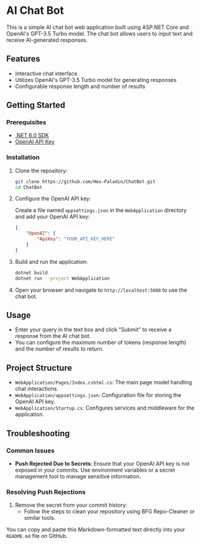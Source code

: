 # AI Chat Bot

This is a simple AI chat bot web application built using ASP.NET Core and OpenAI's GPT-3.5 Turbo model. The chat bot allows users to input text and receive AI-generated responses.

## Features

- Interactive chat interface
- Utilizes OpenAI's GPT-3.5 Turbo model for generating responses
- Configurable response length and number of results

## Getting Started

### Prerequisites

- [.NET 6.0 SDK](https://dotnet.microsoft.com/download/dotnet/6.0)
- [OpenAI API Key](https://beta.openai.com/signup/)

### Installation

1. Clone the repository:

   ```bash
   git clone https://github.com/Hex-Paladin/ChatBot.git
   cd ChatBot
   ```

2. Configure the OpenAI API key:

   Create a file named `appsettings.json` in the `WebApplication` directory and add your OpenAI API key:

   ```json
   {
       "OpenAI": {
           "ApiKey": "YOUR_API_KEY_HERE"
       }
   }
   ```

3. Build and run the application:

   ```bash
   dotnet build
   dotnet run --project WebApplication
   ```

4. Open your browser and navigate to `http://localhost:5000` to use the chat bot.

## Usage

- Enter your query in the text box and click "Submit" to receive a response from the AI chat bot.
- You can configure the maximum number of tokens (response length) and the number of results to return.

## Project Structure

- `WebApplication/Pages/Index.cshtml.cs`: The main page model handling chat interactions.
- `WebApplication/appsettings.json`: Configuration file for storing the OpenAI API key.
- `WebApplication/Startup.cs`: Configures services and middleware for the application.

## Troubleshooting

### Common Issues

- **Push Rejected Due to Secrets**: Ensure that your OpenAI API key is not exposed in your commits. Use environment variables or a secret management tool to manage sensitive information.

### Resolving Push Rejections

1. Remove the secret from your commit history:
   - Follow the steps to clean your repository using BFG Repo-Cleaner or similar tools.

You can copy and paste this Markdown-formatted text directly into your `README.md` file on GitHub.
